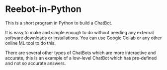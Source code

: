 # Reebot-in-Python
This is a short program in Python to build a ChatBot.

It is easy to make and simple enough to do without needing any external software downloads or installations. You can use Google Collab or any other online ML tool to do this. 

There are several other types of ChatBots which are more interactive and accurate, this is an example of a low-level ChatBot which has pre-defined and not so accurate answers. 
